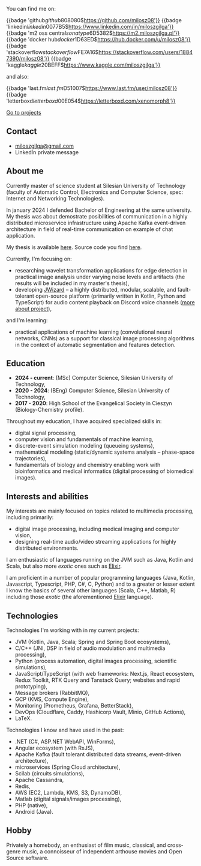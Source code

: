 You can find me on:

{{badge 'github$github$808080$https://github.com/milosz08'}}
{{badge 'linkedin$linkedin$0077B5$https://www.linkedin.com/in/miloszgilga'}}
{{badge 'm2 oss central$sonatype$6D5382$https://m2.miloszgilga.pl'}}
{{badge 'docker hub$docker$1D63ED$https://hub.docker.com/u/milosz08'}}
{{badge 'stackoverflow$stackoverflow$FE7A16$https://stackoverflow.com/users/18847390/milosz08'}}
{{badge 'kaggle$kaggle$20BEFF$https://www.kaggle.com/miloszgilga'}}

and also:

{{badge 'last.fm$last.fm$D51007$https://www.last.fm/user/milosz08'}}
{{badge 'letterboxd$letterboxd$00E054$https://letterboxd.com/xenomorph8'}}

[Go to projects](/projects)

## Contact

* [miloszgilga@gmail.com](mailto:miloszgilga@gmail.com)
* LinkedIn private message

## About me

Currently master of science student at Silesian University of Technology (faculty of Automatic Control, Electronics and
Computer Science, spec: Internet and Networking Technologies).

In january 2024 I defended Bachelor of Engineering at the same university. My thesis was about demostrate posibilities
of communication in a highly distributed microservice infrastructure using Apache Kafka event-driven architecture in
field of real-time communication on example of chat application.

My thesis is available [here](https://github.com/visphere/visphere-thesis).
Source code you find [here](https://github.com/visphere).

Currently, I'm focusing on:

* researching wavelet transformation applications for edge detection in practical image analysis under varying noise
  levels and artifacts (the results will be included in my master's thesis),
* developing [JWizard](https://github.com/jwizard-bot) – a highly distributed, modular, scalable, and fault-tolerant
  open-source platform (primarily written in Kotlin, Python and TypeScript) for audio content playback on Discord voice
  channels ([more about project](/project/jwizard)),

and I'm learning:

* practical applications of machine learning (convolutional neural networks, CNNs) as a support for classical image
  processing algorithms in the context of automatic segmentation and features detection.

## Education

* **2024 - current**: (MSc) Computer Science, Silesian University of Technology,
* **2020 - 2024**: (BEng) Computer Science, Silesian University of Technology,
* **2017 - 2020**: High School of the Evangelical Society in Cieszyn (Biology-Chemistry profile).

Throughout my education, I have acquired specialized skills in:

* digital signal processing,
* computer vision and fundamentals of machine learning,
* discrete-event simulation modeling (queueing systems),
* mathematical modeling (static/dynamic systems analysis – phase-space trajectories),
* fundamentals of biology and chemistry enabling work with bioinformatics and medical informatics (digital processing of
  biomedical images).

## Interests and abilities

My interests are mainly focused on topics related to multimedia processing, including primarily:

* digital image processing, including medical imaging and computer vision,
* designing real-time audio/video streaming applications for highly distributed environments.

I am enthusiastic of languages running on the JVM such as Java, Kotlin and Scala, but also more _exotic_ ones such as
[Elixir](https://elixir-lang.org).

I am proficient in a number of popular programming languages (Java, Kotlin, Javascript, Typescript, PHP, C#, C, Python)
and to a greater or lesser extent I know the basics of several other languages (Scala, C++, Matlab, R) including those
_exotic_ (the aforementioned [Elixir](https://elixir-lang.org) language).

## Technologies

Technologies I'm working with in my current projects:

* JVM (Kotlin, Java, Scala; Spring and Spring Boot ecosystems),
* C/C++ (JNI, DSP in field of audio modulation and multimedia processing),
* Python (process automation, digital images processing, scientific simulations),
* JavaScript/TypeScript (with web frameworks: Next.js, React ecosystem, Redux Toolkit, RTK Query and Tanstack Query;
  websites and rapid prototyping),
* Message brokers (RabbitMQ),
* GCP (KMS, Compute Engine),
* Monitoring (Prometheus, Grafana, BetterStack),
* DevOps (Cloudflare, Caddy, Hashicorp Vault, Minio, GitHub Actions),
* LaTeX.

Technologies I know and have used in the past:

* .NET (C#, ASP.NET WebAPI, WinForms),
* Angular ecosystem (with RxJS),
* Apache Kafka (fault tolerant distributed data streams, event-driven architecture),
* microservices (Spring Cloud architecture),
* Scilab (circuits simulations),
* Apache Cassandra,
* Redis,
* AWS (EC2, Lambda, KMS, S3, DynamoDB),
* Matlab (digital signals/images processing),
* PHP (native),
* Android (Java).

## Hobby

Privately a homebody, an enthusiast of film music, classical, and cross-genre music, a connoisseur of independent
arthouse movies and Open Source software.
